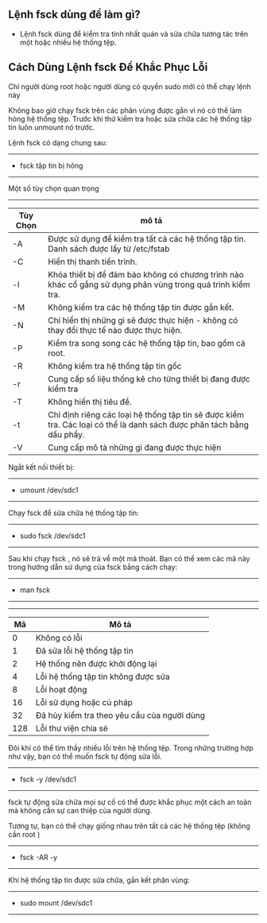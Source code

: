 ## Lệnh fsck dùng để làm gì?

-  Lệnh fsck dùng để kiểm tra tính nhất quán và sửa chữa tương tác trên một hoặc nhiều hệ thống tệp.


## Cách Dùng Lệnh fsck Để Khắc Phục Lỗi

Chỉ người dùng root hoặc người dùng có quyền sudo mới có thể chạy lệnh này

Không bao giờ chạy fsck trên các phân vùng được gắn vì nó có thể làm hỏng hệ thống tệp. Trước khi thử kiểm tra hoặc sửa chữa các hệ thống tập tin luôn unmount nó trước.

Lệnh fsck có dạng chung sau:

---
- fsck tập tin bị hỏng
---

Một số tùy chọn quan trọng

---
|Tùy Chọn|mô tả|
|-|-|
|-A|Được sử dụng để kiểm tra tất cả các hệ thống tập tin. Danh sách được lấy từ /etc/fstab|
|-C| Hiển thị thanh tiến trình.|
|-l|Khóa thiết bị để đảm bảo không có chương trình nào khác cố gắng sử dụng phân vùng trong quá trình kiểm tra.|
|-M|Không kiểm tra các hệ thống tập tin được gắn kết.|
|-N|Chỉ hiển thị những gì sẽ được thực hiện - không có thay đổi thực tế nào được thực hiện.|
|-P|Kiểm tra song song các hệ thống tập tin, bao gồm cả root.|
|-R|Không kiểm tra hệ thống tập tin gốc|
|-r|Cung cấp số liệu thống kê cho từng thiết bị đang được kiểm tra|
|-T| Không hiển thị tiêu đề.|
|-t|Chỉ định riêng các loại hệ thống tập tin sẽ được kiểm tra. Các loại có thể là danh sách được phân tách bằng dấu phẩy.|
|-V|Cung cấp mô tả những gì đang được thực hiện|

Ngắt kết nối thiết bị:

---
- umount /dev/sdc1
---

Chạy fsck để sửa chữa hệ thống tập tin:

---
- sudo fsck /dev/sdc1
---

Sau khi chạy fsck , nó sẽ trả về một mã thoát. Bạn có thể xem các mã này trong hướng dẫn sử dụng của fsck bằng cách chạy:

---
- man fsck
---


---
|Mã |Mô tả|
|-|-|
|0|Không có lỗi|
|1|Đã sửa lỗi hệ thống tập tin |
|2|Hệ thống nên được khởi động lại|
|4|Lỗi hệ thống tập tin không được sửa|
|8|Lỗi hoạt động|
|16|Lỗi sử dụng hoặc cú pháp|
|32|Đã hủy kiểm tra theo yêu cầu của người dùng|
|128|Lỗi thư viện chia sẻ |

Đôi khi có thể tìm thấy nhiều lỗi trên hệ thống tệp. Trong những trường hợp như vậy, bạn có thể muốn fsck tự động sửa lỗi.

---
- fsck -y /dev/sdc1
---

fsck tự động sửa chữa mọi sự cố có thể được khắc phục một cách an toàn mà không cần sự can thiệp của người dùng.

Tương tự, bạn có thể chạy giống nhau trên tất cả các hệ thống tệp (không cần root )

---
- fsck -AR -y 
---

Khi hệ thống tập tin được sửa chữa, gắn kết phân vùng:

---
- sudo mount /dev/sdc1
---





